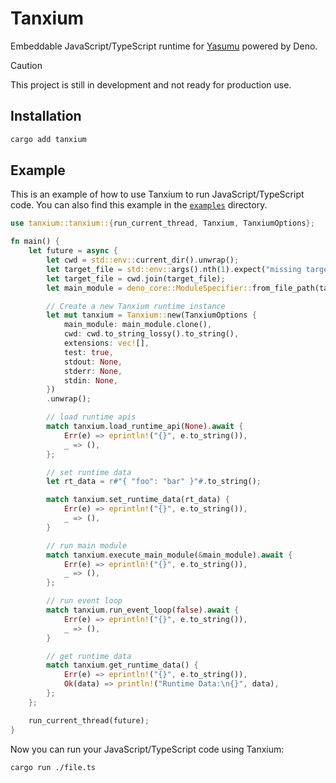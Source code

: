 # Tanxium

Embeddable JavaScript/TypeScript runtime for
[Yasumu](https://github.com/yasumu-org/yasumu) powered by Deno.

> [!CAUTION]
> This project is still in development and not ready for production use.

## Installation

```bash
cargo add tanxium
```

## Example

This is an example of how to use Tanxium to run JavaScript/TypeScript code. You
can also find this example in the [`examples`](./examples/) directory.

```rust
use tanxium::tanxium::{run_current_thread, Tanxium, TanxiumOptions};

fn main() {
    let future = async {
        let cwd = std::env::current_dir().unwrap();
        let target_file = std::env::args().nth(1).expect("missing target file");
        let target_file = cwd.join(target_file);
        let main_module = deno_core::ModuleSpecifier::from_file_path(target_file).unwrap();

        // Create a new Tanxium runtime instance
        let mut tanxium = Tanxium::new(TanxiumOptions {
            main_module: main_module.clone(),
            cwd: cwd.to_string_lossy().to_string(),
            extensions: vec![],
            test: true,
            stdout: None,
            stderr: None,
            stdin: None,
        })
        .unwrap();

        // load runtime apis
        match tanxium.load_runtime_api(None).await {
            Err(e) => eprintln!("{}", e.to_string()),
            _ => (),
        };

        // set runtime data
        let rt_data = r#"{ "foo": "bar" }"#.to_string();

        match tanxium.set_runtime_data(rt_data) {
            Err(e) => eprintln!("{}", e.to_string()),
            _ => (),
        }

        // run main module
        match tanxium.execute_main_module(&main_module).await {
            Err(e) => eprintln!("{}", e.to_string()),
            _ => (),
        };

        // run event loop
        match tanxium.run_event_loop(false).await {
            Err(e) => eprintln!("{}", e.to_string()),
            _ => (),
        }

        // get runtime data
        match tanxium.get_runtime_data() {
            Err(e) => eprintln!("{}", e.to_string()),
            Ok(data) => println!("Runtime Data:\n{}", data),
        };
    };

    run_current_thread(future);
}
```

Now you can run your JavaScript/TypeScript code using Tanxium:

```bash
cargo run ./file.ts
```
